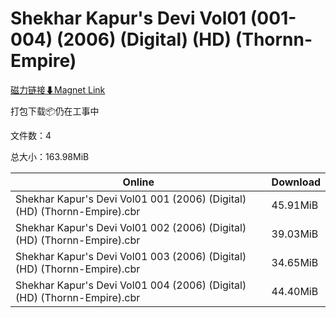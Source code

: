 # Shekhar Kapur's Devi Vol01 (001-004) (2006) (Digital) (HD) (Thornn-Empire)

[磁力链接⬇Magnet Link](magnet:?xt=urn:btih:235f758d9525252eccbb45d240622dd7ea30f1cf&dn=Shekhar%20Kapur%27s%20Devi%20Vol01%20%28001-004%29%20%282006%29%20%28Digital%29%20%28HD%29%20%28Thornn-Empire%29)

打包下载📦仍在工事中

文件数：4

总大小：163.98MiB

Online | Download
--- | ---
Shekhar Kapur's Devi Vol01 001 (2006) (Digital) (HD) (Thornn-Empire).cbr | 45.91MiB
Shekhar Kapur's Devi Vol01 002 (2006) (Digital) (HD) (Thornn-Empire).cbr | 39.03MiB
Shekhar Kapur's Devi Vol01 003 (2006) (Digital) (HD) (Thornn-Empire).cbr | 34.65MiB
Shekhar Kapur's Devi Vol01 004 (2006) (Digital) (HD) (Thornn-Empire).cbr | 44.40MiB